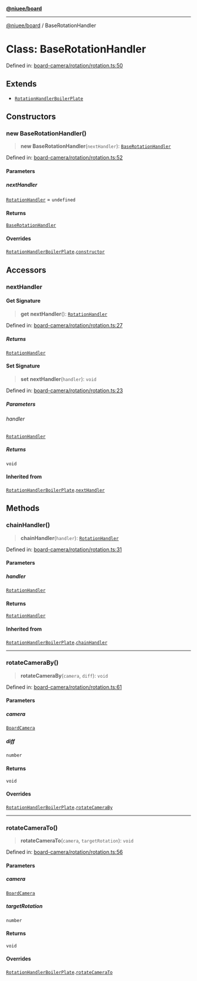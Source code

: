 [**@niuee/board**](../README.md)

***

[@niuee/board](../globals.md) / BaseRotationHandler

# Class: BaseRotationHandler

Defined in: [board-camera/rotation/rotation.ts:50](https://github.com/niuee/board/blob/a0a1179721d4f4b943b6a9bc156753ac9737e502/src/board-camera/rotation/rotation.ts#L50)

## Extends

- [`RotationHandlerBoilerPlate`](RotationHandlerBoilerPlate.md)

## Constructors

### new BaseRotationHandler()

> **new BaseRotationHandler**(`nextHandler`): [`BaseRotationHandler`](BaseRotationHandler.md)

Defined in: [board-camera/rotation/rotation.ts:52](https://github.com/niuee/board/blob/a0a1179721d4f4b943b6a9bc156753ac9737e502/src/board-camera/rotation/rotation.ts#L52)

#### Parameters

##### nextHandler

[`RotationHandler`](../interfaces/RotationHandler.md) = `undefined`

#### Returns

[`BaseRotationHandler`](BaseRotationHandler.md)

#### Overrides

[`RotationHandlerBoilerPlate`](RotationHandlerBoilerPlate.md).[`constructor`](RotationHandlerBoilerPlate.md#constructors)

## Accessors

### nextHandler

#### Get Signature

> **get** **nextHandler**(): [`RotationHandler`](../interfaces/RotationHandler.md)

Defined in: [board-camera/rotation/rotation.ts:27](https://github.com/niuee/board/blob/a0a1179721d4f4b943b6a9bc156753ac9737e502/src/board-camera/rotation/rotation.ts#L27)

##### Returns

[`RotationHandler`](../interfaces/RotationHandler.md)

#### Set Signature

> **set** **nextHandler**(`handler`): `void`

Defined in: [board-camera/rotation/rotation.ts:23](https://github.com/niuee/board/blob/a0a1179721d4f4b943b6a9bc156753ac9737e502/src/board-camera/rotation/rotation.ts#L23)

##### Parameters

###### handler

[`RotationHandler`](../interfaces/RotationHandler.md)

##### Returns

`void`

#### Inherited from

[`RotationHandlerBoilerPlate`](RotationHandlerBoilerPlate.md).[`nextHandler`](RotationHandlerBoilerPlate.md#nexthandler-1)

## Methods

### chainHandler()

> **chainHandler**(`handler`): [`RotationHandler`](../interfaces/RotationHandler.md)

Defined in: [board-camera/rotation/rotation.ts:31](https://github.com/niuee/board/blob/a0a1179721d4f4b943b6a9bc156753ac9737e502/src/board-camera/rotation/rotation.ts#L31)

#### Parameters

##### handler

[`RotationHandler`](../interfaces/RotationHandler.md)

#### Returns

[`RotationHandler`](../interfaces/RotationHandler.md)

#### Inherited from

[`RotationHandlerBoilerPlate`](RotationHandlerBoilerPlate.md).[`chainHandler`](RotationHandlerBoilerPlate.md#chainhandler)

***

### rotateCameraBy()

> **rotateCameraBy**(`camera`, `diff`): `void`

Defined in: [board-camera/rotation/rotation.ts:61](https://github.com/niuee/board/blob/a0a1179721d4f4b943b6a9bc156753ac9737e502/src/board-camera/rotation/rotation.ts#L61)

#### Parameters

##### camera

[`BoardCamera`](../interfaces/BoardCamera.md)

##### diff

`number`

#### Returns

`void`

#### Overrides

[`RotationHandlerBoilerPlate`](RotationHandlerBoilerPlate.md).[`rotateCameraBy`](RotationHandlerBoilerPlate.md#rotatecameraby)

***

### rotateCameraTo()

> **rotateCameraTo**(`camera`, `targetRotation`): `void`

Defined in: [board-camera/rotation/rotation.ts:56](https://github.com/niuee/board/blob/a0a1179721d4f4b943b6a9bc156753ac9737e502/src/board-camera/rotation/rotation.ts#L56)

#### Parameters

##### camera

[`BoardCamera`](../interfaces/BoardCamera.md)

##### targetRotation

`number`

#### Returns

`void`

#### Overrides

[`RotationHandlerBoilerPlate`](RotationHandlerBoilerPlate.md).[`rotateCameraTo`](RotationHandlerBoilerPlate.md#rotatecamerato)
